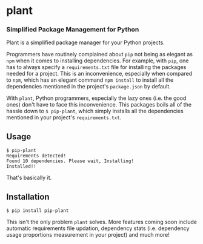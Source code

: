 # plant


### Simplified Package Management for Python

Plant is a simplified package manager for your Python projects.

Programmers have routinely complained about `pip` not being as elegant as
`npm` when it comes to installing dependencies. For example, with `pip`, one
has to always specify a `requirements.txt` file for installing the packages
needed for a project. This is an inconvenience, especially when compared to
`npm`, which has an elegant command `npm install` to install all the
dependencies mentioned in the project's `package.json` by default.

With `plant`, Python programmers, especially the lazy ones (i.e. the good
ones) don't have to face this inconvenience. This packages boils all of the
hassle down to `$ pip-plant`, which simply installs all the dependencies
mentioned in your project's `requirements.txt`.


## Usage

    $ pip-plant
    Requirements detected!
    Found 10 dependencies. Please wait, Installing!
    Installed!!

That's basically it.

## Installation

    $ pip install pip-plant


This isn't the only problem `plant` solves. More features coming soon include
automatic requirements file updation, dependency stats (i.e. dependency usage
proportions measurement in your project) and much more!
